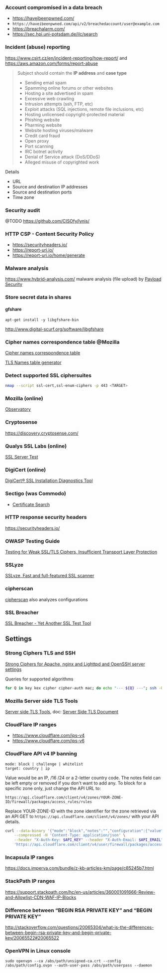 ### Account compromised in a data breach

- https://haveibeenpwned.com/
- `https://haveibeenpwned.com/api/v2/breachedaccount/user@example.com`
- https://breachalarm.com/
- https://sec.hpi.uni-potsdam.de/ilc/search

### Incident (abuse) reporting

https://www.csirt.cz/en/incident-reporting/how-report/
and https://aws.amazon.com/forms/report-abuse

> Subject should contain the **IP address** and **case type**
> - Sending email spam
> - Spamming online forums or other websites
> - Hosting a site advertised in spam
> - Excessive web crawling
> - Intrusion attempts (ssh, FTP, etc)
> - Exploit attacks (SQL injections, remote file inclusions, etc)
> - Hosting unlicensed copyright-protected material
> - Phishing website
> - Pharming website
> - Website hosting viruses/malware
> - Credit card fraud
> - Open proxy
> - Port scanning
> - IRC botnet activity
> - Denial of Service attack (DoS/DDoS)
> - Alleged misuse of copyrighted work

Details

- URL
- Source and destination IP addresses
- Source and destination ports
- Time zone

### Security audit

@TODO https://github.com/CISOfy/lynis/

### HTTP CSP - Content Security Policy

- https://securityheaders.io/
- https://report-uri.io/
- https://report-uri.io/home/generate

### Malware analysis

https://www.hybrid-analysis.com/ malware analysis (file upload) by [Payload Security](https://www.payload-security.com/)

### Store secret data in shares

#### gfshare

`apt-get install -y libgfshare-bin`

http://www.digital-scurf.org/software/libgfshare

### Cipher names correspondence table @Mozilla

[Cipher names correspondence table](https://wiki.mozilla.org/Security/Server_Side_TLS#Cipher_names_correspondence_table)

[TLS Names table generator](https://github.com/jvehent/tlsnames)

### Detect supported SSL ciphersuites

```bash
nmap --script ssl-cert,ssl-enum-ciphers -p 443 <TARGET>
```

### Mozilla (online)

[Observatory](https://observatory.mozilla.org/)

### Cryptosense

https://discovery.cryptosense.com/

### Qualys SSL Labs (online)

[SSL Server Test](https://www.ssllabs.com/ssltest/index.html)

### DigiCert (online)

[DigiCert® SSL Installation Diagnostics Tool](https://www.digicert.com/help/)

### Sectigo (was Commodo)

- [Certificate Search](https://crt.sh/)

### HTTP response security headers

https://securityheaders.io/

### OWASP Testing Guide

[Testing for Weak SSL/TLS Ciphers, Insufficient Transport Layer Protection](https://www.owasp.org/index.php/Testing_for_Weak_SSL/TLS_Ciphers,_Insufficient_Transport_Layer_Protection_(OTG-CRYPST-001))

### SSLyze

[SSLyze, Fast and full-featured SSL scanner](https://github.com/nabla-c0d3/sslyze)

### cipherscan

[cipherscan](https://github.com/jvehent/cipherscan) also analyzes configurations

### SSL Breacher

[SSL Breacher - Yet Another SSL Test Tool](http://bl0g.yehg.net/2014/07/ssl-breacher-yet-another-ssl-test-tool.html)


## Settings

### Strong Ciphers TLS and SSH

[Strong Ciphers for Apache, nginx and Lighttpd and OpenSSH server settings](https://github.com/RaymiiOrg/cipherli.st)

Queries for supported algorithms

```bash
for Q in key kex cipher cipher-auth mac; do echo "--- ${Q} ---"; ssh -Q "$Q"; done
```

### Mozilla Server side TLS Tools

[Server side TLS Tools](https://ssl-config.mozilla.org/),
doc: [Server Side TLS Document](https://wiki.mozilla.org/Security/Server_Side_TLS)

### CloudFlare IP ranges

- https://www.cloudflare.com/ips-v4
- https://www.cloudflare.com/ips-v6

### CloudFlare API v4 IP banning

```
mode: block | challenge | whitelist
target: country | ip
```

Value would be an IP, /16 /24 or a 2-letter country code.
The notes field can be left empty or removed if you don't want to add any.
To block for a specific zone only, just change the API URL to:

`https://api.cloudflare.com/client/v4/zones/YOUR-ZONE-ID/firewall/packages/access_rules/rules`

Replace YOUR-ZONE-ID with the zone identifier for the zone
retrieved via an API GET to `https://api.cloudflare.com/client/v4/zones/` with your API details.

```bash
curl --data-binary '{"mode":"block","notes":"","configuration":{"value":"1.2.3.4","target":"ip"}}' \
    --compressed -H 'Content-Type: application/json' \
    --header "X-Auth-Key: $API_KEY" --header "X-Auth-Email: $API_EMAIL" --verbose \
    'https://api.cloudflare.com/client/v4/user/firewall/packages/access_rules/rules'
```

### Incapsula IP ranges

https://docs.imperva.com/bundle/z-kb-articles-km/page/c85245b7.html

### StackPath IP ranges

https://support.stackpath.com/hc/en-us/articles/360001091666-Review-and-Allowlist-CDN-WAF-IP-Blocks

### Difference between “BEGIN RSA PRIVATE KEY” and “BEGIN PRIVATE KEY”

http://stackoverflow.com/questions/20065304/what-is-the-differences-between-begin-rsa-private-key-and-begin-private-key/20065522#20065522

### OpenVPN in Linux console

```
sudo openvpn --ca /abs/path/unsigned-ca.crt --config /abs/path/config.ovpn --auth-user-pass /abs/path/userpass --daemon
```
